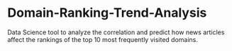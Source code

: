 # Domain-Ranking-Trend-Analysis
Data Science tool to analyze the correlation and predict how news articles affect the rankings of the top 10 most frequently visited domains.
